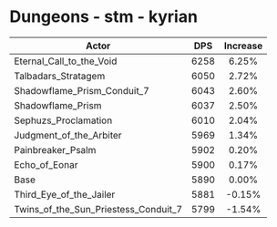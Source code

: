 # Dungeons - stm - kyrian
| Actor | DPS | Increase |
|---|:---:|:---:|
|Eternal_Call_to_the_Void|6258|6.25%|
|Talbadars_Stratagem|6050|2.72%|
|Shadowflame_Prism_Conduit_7|6043|2.60%|
|Shadowflame_Prism|6037|2.50%|
|Sephuzs_Proclamation|6010|2.04%|
|Judgment_of_the_Arbiter|5969|1.34%|
|Painbreaker_Psalm|5902|0.20%|
|Echo_of_Eonar|5900|0.17%|
|Base|5890|0.00%|
|Third_Eye_of_the_Jailer|5881|-0.15%|
|Twins_of_the_Sun_Priestess_Conduit_7|5799|-1.54%|

